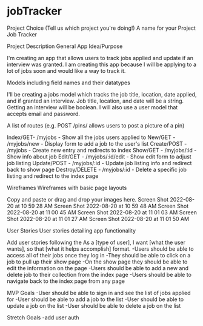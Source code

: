 # jobTracker
Project Choice (Tell us which project you're doing!)
A name for your Project
Job Tracker

Project Description
General App Idea/Purpose

I'm creating an app that allows users to track jobs applied and update if an interview was granted. I am creating this app because I will be applying to a lot of jobs soon and would like a way to track it.

Models including field names and their datatypes

I'll be creating a jobs model which tracks the job title, location, date applied, and if granted an interview. Job title, location, and date will be a string. Getting an interview will be boolean. I will also use a user model that accepts email and password.

A list of routes (e.g. POST /pins/ allows users to post a picture of a pin)

Index/GET- /myjobs - Show all the jobs users applied to
New/GET - /myjobs/new - Display form to add a job to the user's list
Create/POST - /myjobs - Create new entry and redirects to index
Show/GET - /myjobs/:id - Show info about job
Edit/GET - /myjobs/:id/edit - Show edit form to adjust job listing
Update/POST - /myjobs/:id - Update job listing info and redirect back to show page
Destroy/DELETE - /myjobs/:id - Delete a specific job listing and redirect to the index page

Wireframes
Wireframes with basic page layouts

Copy and paste or drag and drop your images here.
Screen Shot 2022-08-20 at 10 59 28 AM
Screen Shot 2022-08-20 at 10 59 48 AM
Screen Shot 2022-08-20 at 11 00 45 AM
Screen Shot 2022-08-20 at 11 01 03 AM
Screen Shot 2022-08-20 at 11 01 27 AM
Screen Shot 2022-08-20 at 11 01 50 AM

User Stories
User stories detailing app functionality

Add user stories following the As a [type of user], I want [what the user wants], so that [what it helps accomplish] format.
-Users should be able to access all of their jobs once they log in
-They should be able to click on a job to pull up their show page
-On the show page they should be able to edit the information on the page
-Users should be able to add a new and delete job to their collection from the index page
-Users should be able to navigate back to the index page from any page

MVP Goals
-User should be able to sign in and see the list of jobs applied for
-User should be able to add a job to the list
-User should be able to update a job on the list
-User should be able to delete a job on the list

Stretch Goals
-add user auth
